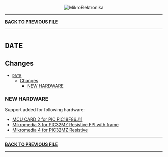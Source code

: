 <p align="center">
  <img src="http://www.mikroe.com/img/designs/beta/logo_small.png?raw=true" alt="MikroElektronika"/>
</p>

---

**[BACK TO PREVIOUS FILE](../changelog.md)**

---

# `DATE`

## Changes

- [`DATE`](#date)
  - [Changes](#changes)
    - [NEW HARDWARE](#new-hardware)

### NEW HARDWARE

Support added for following hardware:

+ [MCU CARD 2 for PIC PIC18F86J11](https://www.mikroe.com/mcu-card-2-for-pic-pic18f86j11)
+ [Mikromedia 3 for PIC32MZ Resistive FPI with frame](https://www.mikroe.com/mikromedia-3-for-pic32mz-resistive-fpi-with-frame)
+ [Mikromedia 4 for PIC32MZ Resistive](https://www.mikroe.com/mikromedia-4-for-pic32mz-resistive)

---

**[BACK TO PREVIOUS FILE](../changelog.md)**

---
